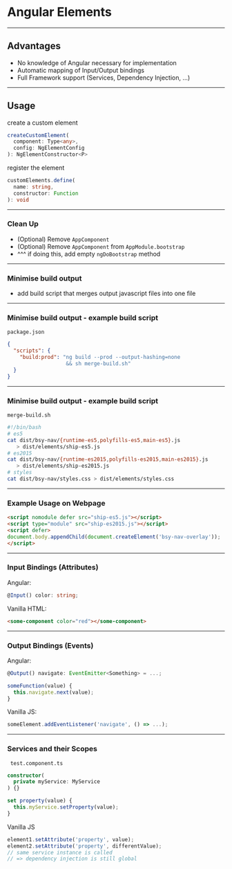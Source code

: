 # Angular Elements

---

## Advantages

- No knowledge of Angular necessary for implementation
- Automatic mapping of Input/Output bindings
- Full Framework support (Services, Dependency Injection, ...)

----

## Usage

create a custom element 

```typescript
createCustomElement(
  component: Type<any>, 
  config: NgElementConfig
): NgElementConstructor<P>
```

register the element

```typescript
customElements.define(
  name: string, 
  constructor: Function
): void
```

----

### Clean Up

- (Optional) Remove `AppComponent`
- (Optional) Remove `AppComponent` from `AppModule.bootstrap`
- ^^^ if doing this, add empty `ngDoBootstrap` method

----

### Minimise build output

- add build script that merges output javascript files into one file

----

### Minimise build output - example build script

`package.json` 

```json
{
  "scripts": {
    "build:prod": "ng build --prod --output-hashing=none 
                   && sh merge-build.sh"
  }
}
```

----

### Minimise build output - example build script

`merge-build.sh`

```bash
#!/bin/bash
# es5
cat dist/bsy-nav/{runtime-es5,polyfills-es5,main-es5}.js 
   > dist/elements/ship-es5.js
# es2015
cat dist/bsy-nav/{runtime-es2015,polyfills-es2015,main-es2015}.js 
   > dist/elements/ship-es2015.js
# styles
cat dist/bsy-nav/styles.css > dist/elements/styles.css
```

----

### Example Usage on Webpage

```html
<script nomodule defer src="ship-es5.js"></script>
<script type="module" src="ship-es2015.js"></script>
<script defer>
document.body.appendChild(document.createElement('bsy-nav-overlay'));
</script>
```

---

### Input Bindings (Attributes)

Angular:

```typescript
@Input() color: string;
```

Vanilla HTML:

```html
<some-component color="red"></some-component>
```

----

### Output Bindings (Events)

Angular:

```typescript
@Output() navigate: EventEmitter<Something> = ...;

someFunction(value) {
  this.navigate.next(value);
}
```

Vanilla JS:

```javascript
someElement.addEventListener('navigate', () => ...);
```

----

### Services and their Scopes

` test.component.ts`

```typescript
constructor(
  private myService: MyService
) {}

set property(value) {
  this.myService.setProperty(value);
}
```

Vanilla JS

```javascript
element1.setAttribute('property', value);
element2.setAttribute('property', differentValue);
// same service instance is called 
// => dependency injection is still global
```

